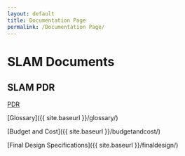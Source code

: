 ```yaml
---
layout: default
title: Documentation Page
permalink: /Documentation Page/
---
```


# SLAM Documents

## SLAM PDR
[PDR](https://drive.google.com/drive/folders/0BxrVeIWzbuKSY0xPRUtuOEdDdU0?usp=sharing)

[Glossary]({{ site.baseurl }}/glossary/)

[Budget and Cost]({{ site.baseurl }}/budgetandcost/)

[Final Design Specifications]({{ site.baseurl }}/finaldesign/)



